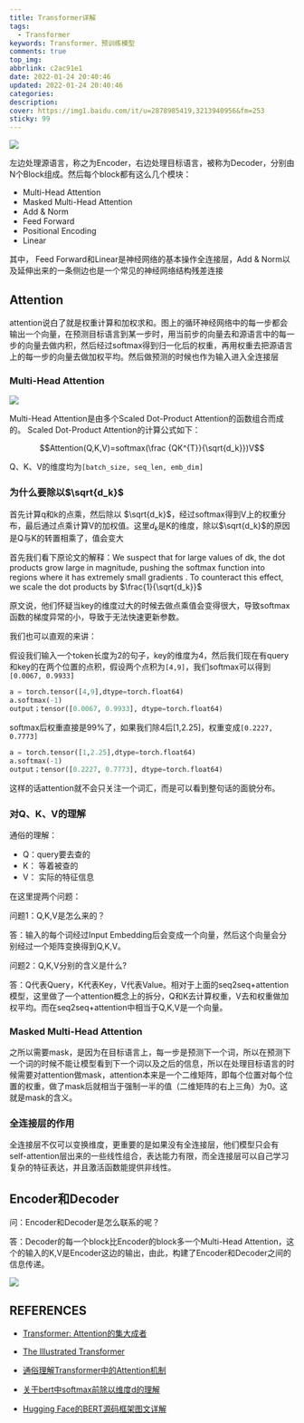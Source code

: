 ```yaml
---
title: Transformer详解
tags:
  - Transformer
keywords: Transformer、预训练模型
comments: true
top_img: 
abbrlink: c2ac91e1
date: 2022-01-24 20:40:46
updated: 2022-01-24 20:40:46
categories:
description:
cover: https://img1.baidu.com/it/u=2878985419,3213940956&fm=253
sticky: 99
---
```




![](https://cdn.jsdelivr.net/gh/szj2ys/cdn/resources/transformer.jpg)

左边处理源语言，称之为Encoder，右边处理目标语言，被称为Decoder，分别由N个Block组成。然后每个block都有这么几个模块：

- Multi-Head Attention
- Masked Multi-Head Attention
- Add & Norm
- Feed Forward
- Positional Encoding
- Linear

其中， Feed Forward和Linear是神经网络的基本操作全连接层，Add & Norm以及延伸出来的一条侧边也是一个常见的神经网络结构残差连接


## Attention

attention说白了就是权重计算和加权求和。图上的循环神经网络中的每一步都会输出一个向量，在预测目标语言到某一步时，用当前步的向量去和源语言中的每一步的向量去做内积，然后经过softmax得到归一化后的权重，再用权重去把源语言上的每一步的向量去做加权平均。然后做预测的时候也作为输入进入全连接层

### Multi-Head Attention

![](https://cdn.jsdelivr.net/gh/szj2ys/cdn/resources/transformer_multihead_attention.jpg)

Multi-Head Attention是由多个Scaled Dot-Product Attention的函数组合而成的。
Scaled Dot-Product Attention的计算公式如下：

<!--![](https://img-blog.csdnimg.cn/20200829000047826.png#pic_center)-->
$$Attention(Q,K,V)=softmax(\frac {QK^{T}}{\sqrt{d_k}})V$$

Q、K、V的维度均为`[batch_size, seq_len, emb_dim]`

### 为什么要除以$\sqrt{d_k}$


首先计算q和k的点乘，然后除以 $\sqrt{d_k}$，经过softmax得到V上的权重分布，最后通过点乘计算V的加权值。这里$d_k$是K的维度，除以$\sqrt{d_k}$的原因是Q与K的转置相乘了，值会变大

首先我们看下原论文的解释：We suspect that for large values of dk, the dot products grow large in magnitude, pushing the softmax function into regions where it has extremely small gradients . To counteract this effect, we scale the dot products by $\frac{1}{\sqrt{d_k}}$

原文说，他们怀疑当key的维度过大的时候去做点乘值会变得很大，导致softmax函数的梯度异常的小，导致于无法快速更新参数。

我们也可以直观的来讲：

假设我们输入一个token长度为2的句子，key的维度为4，然后我们现在有query和key的在两个位置的点积，假设两个点积为`[4,9]`，我们softmax可以得到`[0.0067, 0.9933]`

```python
a = torch.tensor([4,9],dtype=torch.float64)
a.softmax(-1)
output；tensor([0.0067, 0.9933], dtype=torch.float64)
```
softmax后权重直接是99%了，如果我们除4后[1,2.25]，权重变成`[0.2227, 0.7773]`
```python
a = torch.tensor([1,2.25],dtype=torch.float64)
a.softmax(-1)
output；tensor([0.2227, 0.7773], dtype=torch.float64)
```
这样的话attention就不会只关注一个词汇，而是可以看到整句话的面貌分布。

### 对Q、K、V的理解

通俗的理解：

- Q：query要去查的
- K： 等着被查的
- V： 实际的特征信息

在这里提两个问题：

问题1：Q,K,V是怎么来的？

答：输入的每个词经过Input Embedding后会变成一个向量，然后这个向量会分别经过一个矩阵变换得到Q,K,V。

问题2：Q,K,V分别的含义是什么?

答：Q代表Query，K代表Key，V代表Value。相对于上面的seq2seq+attention模型，这里做了一个attention概念上的拆分，Q和K去计算权重，V去和权重做加权平均。而在seq2seq+attention中相当于Q,K,V是一个向量。


### Masked Multi-Head Attention

之所以需要mask，是因为在目标语言上，每一步是预测下一个词，所以在预测下一个词的时候不能让模型看到下一个词以及之后的信息，所以在处理目标语言的时候需要对attention做mask，attention本来是一个二维矩阵，即每个位置对每个位置的权重，做了mask后就相当于强制一半的值（二维矩阵的右上三角）为0。这就是mask的含义。

### 全连接层的作用

全连接层不仅可以变换维度，更重要的是如果没有全连接层，他们模型只会有self-attention层出来的一些线性组合，表达能力有限，而全连接层可以自己学习复杂的特征表达，并且激活函数能提供非线性。

## Encoder和Decoder

问：Encoder和Decoder是怎么联系的呢？ 

答：Decoder的每一个block比Encoder的block多一个Multi-Head Attention，这个的输入的K,V是Encoder这边的输出，由此，构建了Encoder和Decoder之间的信息传递。








![](https://pic4.zhimg.com/v2-8a9556f27d87e89a54de402744d1fcbf_r.jpg)




## REFERENCES

- [Transformer: Attention的集大成者](https://blog.csdn.net/stdcoutzyx/article/details/108288834)

- [The Illustrated Transformer](http://jalammar.github.io/illustrated-transformer/)

- [通俗理解Transformer中的Attention机制](https://blog.csdn.net/weixin_42142630/article/details/114928214?spm=1001.2101.3001.6650.1&utm_medium=distribute.pc_relevant.none-task-blog-2%7Edefault%7ECTRLIST%7ERate-1.pc_relevant_default&depth_1-utm_source=distribute.pc_relevant.none-task-blog-2%7Edefault%7ECTRLIST%7ERate-1.pc_relevant_default&utm_relevant_index=2)


- [关于bert中softmax前除以维度d的理解](https://zhuanlan.zhihu.com/p/367120088)

- [Hugging Face的BERT源码框架图文详解](https://zhuanlan.zhihu.com/p/189717114)

